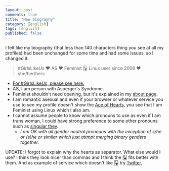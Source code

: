 ```yaml
---
layout: post
comments: true
title: "New biography"
category: [english]
tags: [english]
published: false
---
```


I felt like my biography (that less than 140 characters thing you see at
all my profiles) had been unchanged for some time and had some issues, so
I changed it.

> \#GirlsLikeUs ♥ AS ♥ Feminist 🂱 Linux user since 2008 ♥ she/her/hers

* [For #GirlsLikeUs, please see here.](http://janetmock.com/2012/05/28/twitter-girlslikeus-campaign-for-trans-women/)
* AS, I am person with Asperger's Syndrome.
* Feminist shouldn't need opening, but it's explained in my [about page].
* I am romantic asexual and even if your browser or whatever service you
  use to see my profile doesn't show the [Ace of Hearts], you see that I
  am Feminist using Linux which I also am.
* I cannot assume people to know which pronouns to use as even if I am
  trans woman, I could have strong preference to some other pronouns
  such as [singular they](https://en.wikipedia.org/wiki/Singular_they).
    * *I am OK with all gender neutral pronouns with the exception of
       s/he or (s)he or similar which just attmpt merging binary genders
       together.*

[about page]:../../../../about.html
[Ace of Hearts]:http://www.asexuality.org/wiki/index.php?title=Asexual_slang#Ace

UPDATE: I forgot to explain why the hearts as separator. What else would
I use? I think they look nicer than commas and I think the 🂱 fits better
with them. And as example of service which doesn't like 🂱 try [Twitter.](https://twitter.com/Inaneierase)
